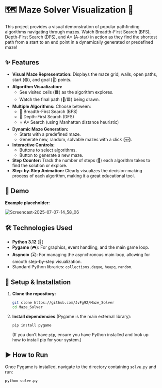 # 🗺️ Maze Solver Visualization 🧩

This project provides a visual demonstration of popular pathfinding algorithms navigating through mazes. Watch Breadth-First Search (BFS), Depth-First Search (DFS), and A* (A-star) in action as they find the shortest path from a start to an end point in a dynamically generated or predefined maze!

## ✨ Features

* **Visual Maze Representation:** Displays the maze grid, walls, open paths, start (🟢), and goal (🔴) points.
* **Algorithm Visualization:**
    * See visited cells (🟧) as the algorithm explores.
    * Watch the final path (👣/🟦) being drawn.
* **Multiple Algorithms:** Choose between:
    * 🍞 Breadth-First Search (BFS)
    * 🌲 Depth-First Search (DFS)
    * ⭐ A* Search (using Manhattan distance heuristic)
* **Dynamic Maze Generation:**
    * Starts with a predefined maze.
    * Generate new, random, solvable mazes with a click (🆕).
* **Interactive Controls:**
    * Buttons to select algorithms.
    * Button to generate a new maze.
* **Step Counter:** Track the number of steps (🔢) each algorithm takes to find the solution or explore.
* **Step-by-Step Animation:** Clearly visualizes the decision-making process of each algorithm, making it a great educational tool.

## 📸 Demo 

**Example placeholder:**

![Screencast-2025-07-07-14_58_06](https://github.com/user-attachments/assets/c2fd7a62-a34b-4ade-a2b2-810b0bcde5b0)




## 🛠️ Technologies Used

* **Python 3.12** (🐍)
* **Pygame** (🎮): For graphics, event handling, and the main game loop.
* **Asyncio** (⏳): For managing the asynchronous main loop, allowing for smooth step-by-step visualization.
* Standard Python libraries: `collections.deque`, `heapq`, `random`.

## 🚀 Setup & Installation

1.  **Clone the repository:**
    ```bash
    git clone https://github.com/JvFg92/Maze_Solver
    cd Maze_Solver
    ```
    
2.  **Install dependencies** (Pygame is the main external library):
    ```bash
    pip install pygame
    ```
    (If you don't have `pip`, ensure you have Python installed and look up how to install pip for your system.)

## ▶️ How to Run

Once Pygame is installed, navigate to the directory containing `solve.py` and run:
```bash
python solve.py
